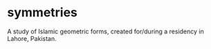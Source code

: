 # symmetries
A study of Islamic geometric forms, created for/during a residency in Lahore, Pakistan. 
